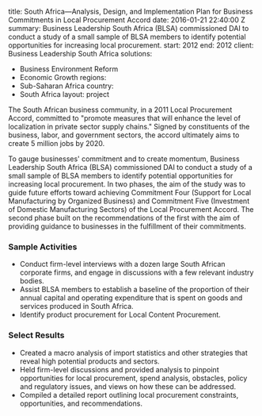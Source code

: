 
title: South Africa—Analysis, Design, and Implementation Plan for Business Commitments
  in Local Procurement Accord
date: 2016-01-21 22:40:00 Z
summary: Business Leadership South Africa (BLSA) commissioned DAI to conduct a study
  of a small sample of BLSA members to identify potential opportunities for increasing
  local procurement.
start: 2012
end: 2012
client: Business Leadership South Africa
solutions:
- Business Environment Reform
- Economic Growth
regions:
- Sub-Saharan Africa
country:
- South Africa
layout: project


The South African business community, in a 2011 Local Procurement Accord, committed to "promote measures that will enhance the level of localization in private sector supply chains." Signed by constituents of the business, labor, and government sectors, the accord ultimately aims to create 5 million jobs by 2020.

To gauge businesses' commitment and to create momentum, Business Leadership South Africa (BLSA) commissioned DAI to conduct a study of a small sample of BLSA members to identify potential opportunities for increasing local procurement. In two phases, the aim of the study was to guide future efforts toward achieving Commitment Four (Support for Local Manufacturing by Organized Business) and Commitment Five (Investment of Domestic Manufacturing Sectors) of the Local Procurement Accord. The second phase built on the recommendations of the first with the aim of providing guidance to businesses in the fulfillment of their commitments.

### Sample Activities

* Conduct firm-level interviews with a dozen large South African corporate firms, and engage in discussions with a few relevant industry bodies.
* Assist BLSA members to establish a baseline of the proportion of their annual capital and operating expenditure that is spent on goods and services produced in South Africa.
* Identify product procurement for Local Content Procurement.

### Select Results

* Created a macro analysis of import statistics and other strategies that reveal high potential products and sectors.
* Held firm-level discussions and provided analysis to pinpoint opportunities for local procurement, spend analysis, obstacles, policy and regulatory issues, and views on how these can be addressed.
* Compiled a detailed report outlining local procurement constraints, opportunities, and recommendations.
